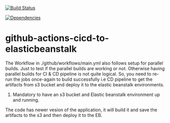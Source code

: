 [![Build Status](https://github.com/JS-DevTools/npm-publish/workflows/CI-CD/badge.svg)](https://github.com/JS-DevTools/npm-publish/actions) <p>
[![Dependencies](https://david-dm.org/JS-DevTools/npm-publish/status.svg)](https://david-dm.org/JS-DevTools/npm-publish)



# github-actions-cicd-to-elasticbeanstalk

The Workflow in ./github/workflows/main.yml also follows setup for parallel builds. Just to test if the parallel builds are working or not. Otherwise having parallel builds for CI & CD pipeline is not quite logical.
So, you need to re-run the jobs once-again to build successfully i.e CD pipeline to get the artifacts from s3 bucket and deploy it to the elastic beanstalk environments.


1. Mandatory to have an s3 bucket and Elastic beanstalk environment up and running.

The code has newer vesion of the application, it will build it and save the artifacts to the s3 and then deploy it to the EB.
